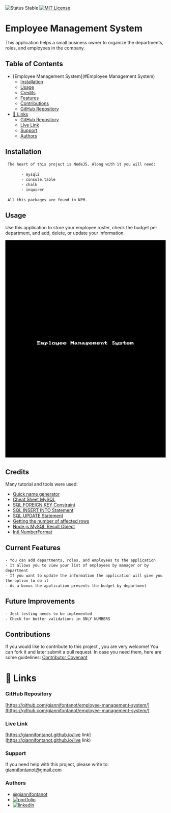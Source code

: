 
![Status Stable](https://img.shields.io/badge/Status-Stable-blue)
[![MIT License](https://img.shields.io/badge/License-MIT%20License-brightgreen)](https://github.com/tterb/atomic-design-ui/blob/master/LICENSEs)
# Employee Management System
This application helps a small business owner to organize the departments, roles, and employees in the company.
## Table of Contents
- [Employee Management System](#Employee Management System)
	* [Installation](#installation)
	* [Usage](#usage)
	* [Credits](#credits)
	* [Features](#features)
	* [Contributions](#contributions)
	* [GitHub Repository](#github-repository)
- [🔗 Links](#---links)
	+ [GitHub Repository](#github-repository)
	+ [Live Link](#live-link)
	+ [Support](#support)
	+ [Authors](#authors)
## Installation
`````
 The heart of this project is NodeJS. Along with it you will need:
 
       - mysql2
       - console.table
       - chalk
       - inquirer
        
 All this packages are found in NPM.
`````
## Usage
Use this application to store your employee roster, check the budget per department, and add, delete, or update your information.

![employee-management-system.gif](employee-management-system.gif)
## Credits
Many tutorial and tools were used:
 - [Quick name generator](https://www.name-generator.org.uk/quick/)
 - [Cheat Sheet MySQL](https://www.educba.com/cheat-sheet-mysql/?source=leftnav)
 - [SQL FOREIGN KEY Constraint](https://www.w3schools.com/sql/sql_foreignkey.asp)
 - [SQL INSERT INTO Statement](https://www.w3schools.com/sql/sql_insert.asp)
 - [SQL UPDATE Statement](https://www.w3schools.com/sql/sql_update.asp)
 - [Getting the number of affected rows](https://github.com/mysqljs/mysql#getting-the-number-of-affected-rows)
 - [Node.js MySQL Result Object](https://www.tutorialkart.com/nodejs/nodejs-mysql-result-object/)
 - [Intl.NumberFormat](https://developer.mozilla.org/en-US/docs/Web/JavaScript/Reference/Global_Objects/Intl/NumberFormat)




## Current Features
````````````````````````
- You can add departments, roles, and employees to the application
- It allows you to view your list of employees by manager or by department
- If you want to update the information the application will give you the option to do it
- As a bonus the application presents the budget by department
````````````````````````

## Future Improvements
````````````````````````
- Jest testing needs to be implemented
- Check for better validations in ONLY NUMBERS
````````````````````````
## Contributions
If you would like to contribute to this project , you are very welcome! You can fork it and later submit a pull request. 
In case you need them, here are some guidelines: [Contributor Covenant](https://www.contributor-covenant.org/)
# 🔗 Links
### GitHub Repository
[https://github.com/giannifontanot/employee-management-system/](https://github.com/giannifontanot/employee-management-system/)
### Live Link
[https://giannifontanot.github.io/live link](https://giannifontanot.github.io/live link)
### Support
If you need help with this project, please write to: [giannifontanot@gmail.com](https://mailto:giannifontanot@gmail.com)
### Authors
 - [@giannifontanot](https://www.github.com/giannifontanot)
 - [![portfolio](https://img.shields.io/badge/my_portfolio-000?style=for-the-badge&logo=ko-fi&logoColor=white)](https://giannifontanot.github.io/portfolio/)
 - [![linkedin](https://img.shields.io/badge/linkedin-0A66C2?style=for-the-badge&logo=linkedin&logoColor=white)](https://www.linkedin.com/in/gianni-fontanot/)